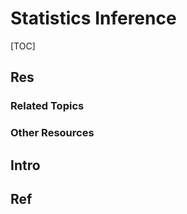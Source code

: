 # Statistics Inference

[TOC]



## Res
### Related Topics


### Other Resources



## Intro



## Ref

